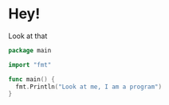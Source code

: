 ---
---

# Hey!

Look at that

```go
package main

import "fmt"

func main() {
  fmt.Println("Look at me, I am a program")
}
```
